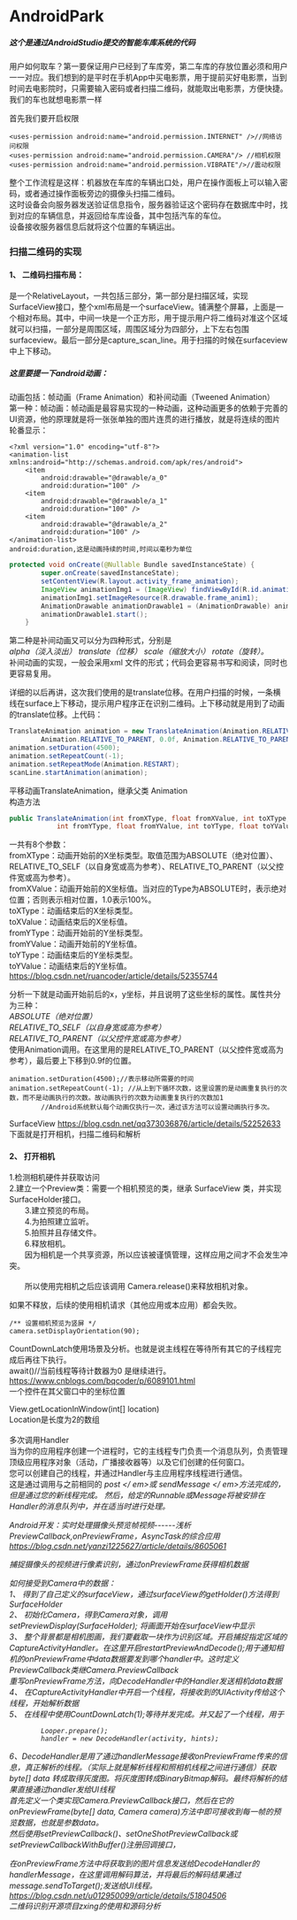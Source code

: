 # AndroidPark
##### 这个是通过AndroidStudio提交的智能车库系统的代码
  用户如何取车？第一要保证用户已经到了车库旁，第二车库的存放位置必须和用户一一对应。我们想到的是平时在手机App中买电影票，用于提前买好电影票，当到时间去电影院时，只需要输入密码或者扫描二维码，就能取出电影票，方便快捷。我们的车也就想电影票一样<br>
  
首先我们要开启权限
``` 
<uses-permission android:name="android.permission.INTERNET" />//网络访问权限
<uses-permission android:name="android.permission.CAMERA"/> //相机权限
<uses-permission android:name="android.permission.VIBRATE"/>//震动权限
```
整个工作流程是这样：机器放在车库的车辆出口处，用户在操作面板上可以输入密码，或者通过操作面板旁边的摄像头扫描二维码。<br>这时设备会向服务器发送验证信息指令，服务器验证这个密码存在数据库中时，找到对应的车辆信息，并返回给车库设备，其中包括汽车的车位。<br>设备接收服务器信息后就将这个位置的车辆运出。

### 扫描二维码的实现
#### 1、	二维码扫描布局：
是一个RelativeLayout，一共包括三部分，第一部分是扫描区域，实现SurfaceView接口，整个xml布局是一个surfaceView。铺满整个屏幕，上面是一个相对布局。其中，中间一块是一个正方形，用于提示用户将二维码对准这个区域就可以扫描，一部分是周围区域，周围区域分为四部分，上下左右包围surfaceview。最后一部分是capture_scan_line。用于扫描的时候在surfaceview中上下移动。<br>
##### 这里要提一下android动画：<br>
动画包括：帧动画（Frame Animation）和补间动画（Tweened Animation）<br>
第一种：帧动画：帧动画是最容易实现的一种动画，这种动画更多的依赖于完善的UI资源，他的原理就是将一张张单独的图片连贯的进行播放，就是将连续的图片轮番显示：
```
<?xml version="1.0" encoding="utf-8"?>
<animation-list xmlns:android="http://schemas.android.com/apk/res/android">
    <item
        android:drawable="@drawable/a_0"
        android:duration="100" />
    <item
        android:drawable="@drawable/a_1"
        android:duration="100" />
    <item
        android:drawable="@drawable/a_2"
        android:duration="100" />
</animation-list>
android:duration,这是动画持续的时间,时间以毫秒为单位
```
```Java
protected void onCreate(@Nullable Bundle savedInstanceState) {
        super.onCreate(savedInstanceState);
        setContentView(R.layout.activity_frame_animation);
        ImageView animationImg1 = (ImageView) findViewById(R.id.animation1);
        animationImg1.setImageResource(R.drawable.frame_anim1);
        AnimationDrawable animationDrawable1 = (AnimationDrawable) animationImg1.getDrawable();
        animationDrawable1.start();
    }
```
第二种是补间动画又可以分为四种形式，分别是<br>
*alpha（淡入淡出）*
*translate（位移）*
*scale（缩放大小）*
*rotate（旋转）。*<br>
补间动画的实现，一般会采用xml 文件的形式；代码会更容易书写和阅读，同时也更容易复用。<br>

详细的以后再讲，这次我们使用的是translate位移。在用户扫描的时候，一条横线在surface上下移动，提示用户程序正在识别二维码。上下移动就是用到了动画的translate位移。上代码：
```Java
TranslateAnimation animation = new TranslateAnimation(Animation.RELATIVE_TO_PARENT, 0.0f,
        Animation.RELATIVE_TO_PARENT, 0.0f, Animation.RELATIVE_TO_PARENT, 0.0f, Animation.RELATIVE_TO_PARENT, 0.9f);
animation.setDuration(4500);
animation.setRepeatCount(-1);
animation.setRepeatMode(Animation.RESTART);
scanLine.startAnimation(animation);
```
平移动画TranslateAnimation，继承父类	Animation<br>
构造方法<br>
```Java
public TranslateAnimation(int fromXType, float fromXValue, int toXType, float toXValue,
            int fromYType, float fromYValue, int toYType, float toYValue)
```
一共有8个参数：<br>
fromXType：动画开始前的X坐标类型。取值范围为ABSOLUTE（绝对位置）、RELATIVE_TO_SELF（以自身宽或高为参考）、RELATIVE_TO_PARENT（以父控件宽或高为参考）。<br>
fromXValue：动画开始前的X坐标值。当对应的Type为ABSOLUTE时，表示绝对位置；否则表示相对位置，1.0表示100%。<br>
toXType：动画结束后的X坐标类型。<br>
toXValue：动画结束后的X坐标值。<br>
fromYType：动画开始前的Y坐标类型。<br>
fromYValue：动画开始前的Y坐标值。<br>
toYType：动画结束后的Y坐标类型。<br>
toYValue：动画结束后的Y坐标值。<br>
https://blog.csdn.net/ruancoder/article/details/52355744<br>

分析一下就是动画开始前后的x，y坐标，并且说明了这些坐标的属性。属性共分为三种：<br>
*ABSOLUTE（绝对位置）*<br>
*RELATIVE_TO_SELF（以自身宽或高为参考）*<br>
*RELATIVE_TO_PARENT（以父控件宽或高为参考）*<br>
使用Animation调用。在这里用的是RELATIVE_TO_PARENT（以父控件宽或高为参考），最后要上下移到0.9f的位置。<br>
```
animation.setDuration(4500);//表示移动所需要的时间
animation.setRepeatCount(-1); //从上到下循环次数，这里设置的是动画重复执行的次数，而不是动画执行的次数。故动画执行的次数为动画重复执行的次数加1
        //Android系统默认每个动画仅执行一次，通过该方法可以设置动画执行多次。
```
SurfaceView https://blog.csdn.net/qq373036876/article/details/52252633	<br>
下面就是打开相机，扫描二维码和解析<br>

#### 2、	打开相机
1.检测相机硬件并获取访问<br>
2.建立一个Preview类：需要一个相机预览的类，继承 SurfaceView 类，并实现SurfaceHolder接口。<br>
　　3.建立预览的布局。<br>
　　4.为拍照建立监听。<br>
　　5.拍照并且存储文件。<br>
　　6.释放相机。<br>
　　因为相机是一个共享资源，所以应该被谨慎管理，这样应用之间才不会发生冲突。<br>
<br>
　　所以使用完相机之后应该调用 Camera.release()来释放相机对象。<br>

如果不释放，后续的使用相机请求（其他应用或本应用）都会失败。<br>
```
/** 设置相机预览为竖屏 */
camera.setDisplayOrientation(90);
```
CountDownLatch使用场景及分析。也就是说主线程在等待所有其它的子线程完成后再往下执行。<br>
await()//当前线程等待计数器为0 是继续进行。<br>
https://www.cnblogs.com/bqcoder/p/6089101.html<br>
一个控件在其父窗口中的坐标位置<br>

View.getLocationInWindow(int[] location)<br>
Location是长度为2的数组<br>
<br>
多次调用Handler<br>
当为你的应用程序创建一个进程时，它的主线程专门负责一个消息队列，负责管理顶级应用程序对象（活动，广播接收器等）以及它们创建的任何窗口。
<br>您可以创建自己的线程，并通过Handler与主应用程序线程进行通信。 <br>这是通过调用与之前相同的<em> post </ em>或<em> sendMessage </ em>方法完成的，但是通过您的新线程完成。 然后，给定的Runnable或Message将被安排在Handler的消息队列中，并在适当时进行处理。<br>


Android开发：实时处理摄像头预览帧视频------浅析PreviewCallback,onPreviewFrame，AsyncTask的综合应用<br>
https://blog.csdn.net/yanzi1225627/article/details/8605061


捕捉摄像头的视频进行像素识别，通过onPreviewFrame获得相机数据<br>

如何接受到Camera中的数据：<br>
1、	得到了自己定义的surfaceView，通过surfaceView的getHolder()方法得到SurfaceHolder<br>
2、	初始化Camera，得到Camera对象，调用setPreviewDisplay(SurfaceHolder); 将画面开始在surfaceView中显示<br>
3、	整个背景都是相机图画，我们要截取一块作为识别区域。开启捕捉指定区域的CaptureActivityHandler。在这里开启restartPreviewAndDecode();用于通知相机的onPreviewFrame中data数据要发到哪个handler中。这时定义PreviewCallback类继Camera.PreviewCallback<br>
重写onPreviewFrame方法，向DecodeHandler中的Handler发送相机data数据<br>
4、	在CaptureActivityHandler中开启一个线程，将接收到的UIActivity传给这个线程，开始解析数据<br>
5、	在线程中使用CountDownLatch(1);等待并发完成。并又起了一个线程，用于<br>
```
        Looper.prepare();
        handler = new DecodeHandler(activity, hints);
```
6、DecodeHandler是用了通过handlerMessage接收onPreviewFrame传来的信息，真正解析的线程。（实际上就是解析线程和照相机线程之间进行通信）获取byte[] data 转成取得灰度图。将灰度图转成BinaryBitmap解码。最终将解析的结果直接通过handler发给UI线程<br>
首先定义一个类实现Camera.PreviewCallback接口，然后在它的onPreviewFrame(byte[] data, Camera camera)方法中即可接收到每一帧的预览数据，也就是参数data。 <br>
然后使用setPreviewCallback()、setOneShotPreviewCallback或setPreviewCallbackWithBuffer()注册回调接口，<br>

在onPreviewFrame方法中将获取到的图片信息发送给DecodeHandler的handlerMessage，在这里调用解码算法，并将最后的解码结果通过message.sendToTarget();发送给UI线程。<br>
https://blog.csdn.net/u012950099/article/details/51804506<br>
二维码识别开源项目zxing的使用和源码分析<br>


